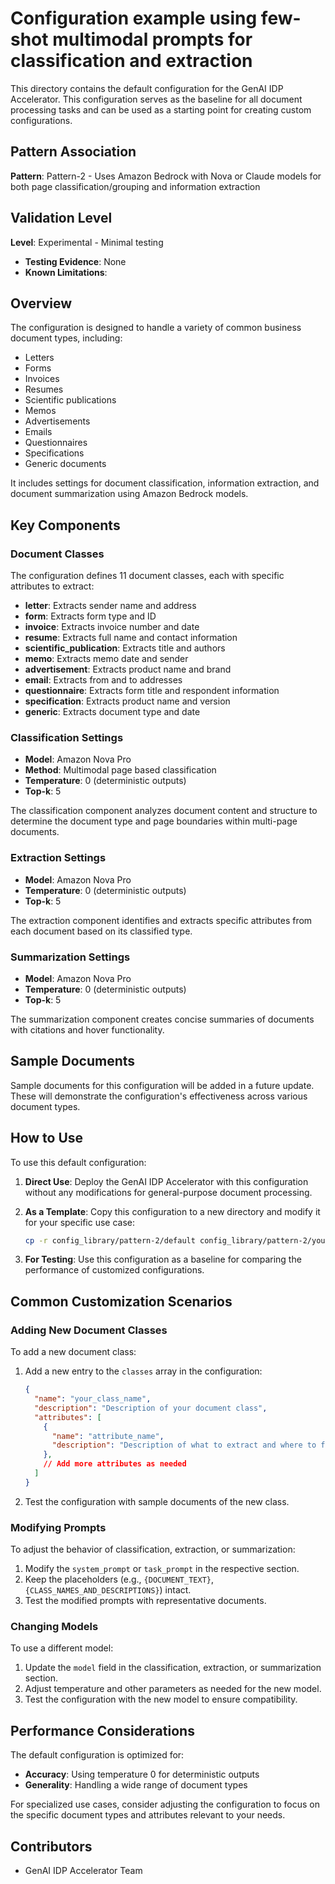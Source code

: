 # Configuration example using few-shot multimodal prompts for classification and extraction

This directory contains the default configuration for the GenAI IDP Accelerator. This configuration serves as the baseline for all document processing tasks and can be used as a starting point for creating custom configurations.

## Pattern Association

**Pattern**: Pattern-2 - Uses Amazon Bedrock with Nova or Claude models for both page classification/grouping and information extraction

## Validation Level

**Level**: Experimental - Minimal testing

- **Testing Evidence**: None
- **Known Limitations**: 

## Overview

The configuration is designed to handle a variety of common business document types, including:

- Letters
- Forms
- Invoices
- Resumes
- Scientific publications
- Memos
- Advertisements
- Emails
- Questionnaires
- Specifications
- Generic documents

It includes settings for document classification, information extraction, and document summarization using Amazon Bedrock models.

## Key Components

### Document Classes

The configuration defines 11 document classes, each with specific attributes to extract:

- **letter**: Extracts sender name and address
- **form**: Extracts form type and ID
- **invoice**: Extracts invoice number and date
- **resume**: Extracts full name and contact information
- **scientific_publication**: Extracts title and authors
- **memo**: Extracts memo date and sender
- **advertisement**: Extracts product name and brand
- **email**: Extracts from and to addresses
- **questionnaire**: Extracts form title and respondent information
- **specification**: Extracts product name and version
- **generic**: Extracts document type and date

### Classification Settings

- **Model**: Amazon Nova Pro
- **Method**: Multimodal page based classification
- **Temperature**: 0 (deterministic outputs)
- **Top-k**: 5

The classification component analyzes document content and structure to determine the document type and page boundaries within multi-page documents.

### Extraction Settings

- **Model**: Amazon Nova Pro
- **Temperature**: 0 (deterministic outputs)
- **Top-k**: 5

The extraction component identifies and extracts specific attributes from each document based on its classified type.

### Summarization Settings

- **Model**: Amazon Nova Pro
- **Temperature**: 0 (deterministic outputs)
- **Top-k**: 5

The summarization component creates concise summaries of documents with citations and hover functionality.

## Sample Documents

Sample documents for this configuration will be added in a future update. These will demonstrate the configuration's effectiveness across various document types.

## How to Use

To use this default configuration:

1. **Direct Use**: Deploy the GenAI IDP Accelerator with this configuration without any modifications for general-purpose document processing.

2. **As a Template**: Copy this configuration to a new directory and modify it for your specific use case:
   ```bash
   cp -r config_library/pattern-2/default config_library/pattern-2/your_use_case_name
   ```

3. **For Testing**: Use this configuration as a baseline for comparing the performance of customized configurations.

## Common Customization Scenarios

### Adding New Document Classes

To add a new document class:

1. Add a new entry to the `classes` array in the configuration:
   ```json
   {
     "name": "your_class_name",
     "description": "Description of your document class",
     "attributes": [
       {
         "name": "attribute_name",
         "description": "Description of what to extract and where to find it"
       },
       // Add more attributes as needed
     ]
   }
   ```

2. Test the configuration with sample documents of the new class.

### Modifying Prompts

To adjust the behavior of classification, extraction, or summarization:

1. Modify the `system_prompt` or `task_prompt` in the respective section.
2. Keep the placeholders (e.g., `{DOCUMENT_TEXT}`, `{CLASS_NAMES_AND_DESCRIPTIONS}`) intact.
3. Test the modified prompts with representative documents.

### Changing Models

To use a different model:

1. Update the `model` field in the classification, extraction, or summarization section.
2. Adjust temperature and other parameters as needed for the new model.
3. Test the configuration with the new model to ensure compatibility.

## Performance Considerations

The default configuration is optimized for:

- **Accuracy**: Using temperature 0 for deterministic outputs
- **Generality**: Handling a wide range of document types

For specialized use cases, consider adjusting the configuration to focus on the specific document types and attributes relevant to your needs.

## Contributors

- GenAI IDP Accelerator Team
